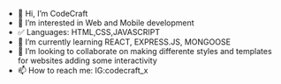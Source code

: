 - 👋 Hi, I’m CodeCraft
- 👀 I’m interested in Web and Mobile development
- ✅ Languages: HTML,CSS,JAVASCRIPT
- 🌱 I’m currently learning REACT, EXPRESS.JS, MONGOOSE
- 💞️ I’m looking to collaborate on making differente styles and templates for websites adding some interactivity
- 📫 How to reach me: IG:codecraft_x

<!---
Tgabriel05/Tgabriel05 is a ✨ special ✨ repository because its `README.md` (this file) appears on your GitHub profile.
You can click the Preview link to take a look at your changes.
--->
